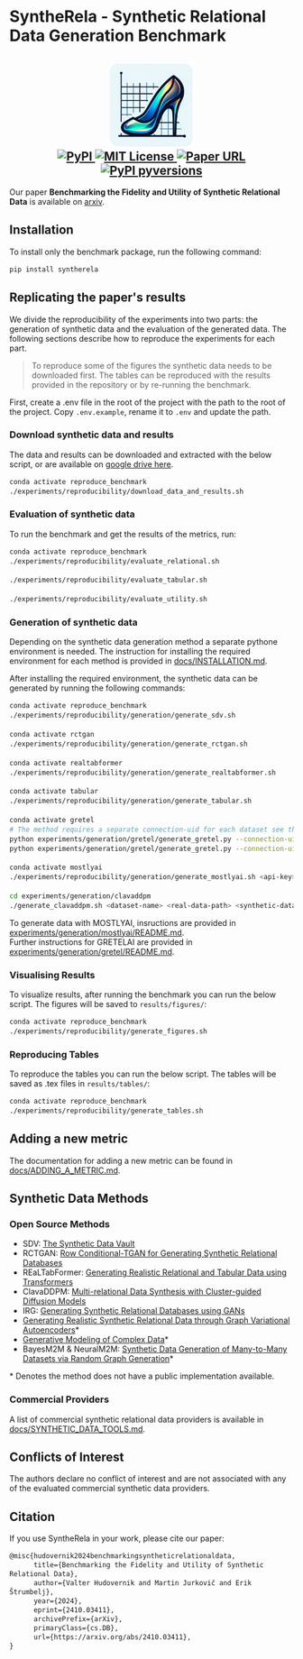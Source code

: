 # SyntheRela - Synthetic Relational Data Generation Benchmark

<h2 align="center">
    <img src="https://raw.githubusercontent.com/martinjurkovic/syntherela/refs/heads/main/docs/SyntheRela.png" height="150px">
    <div align="center">
      <a href="https://pypi.org/project/syntherela/">
        <img src="https://img.shields.io/pypi/v/syntherela" alt="PyPI">
      </a>
      <a href="https://github.com/martinjurkovic/syntherela/blob/main/LICENSE">
        <img alt="MIT License" src="https://img.shields.io/badge/License-MIT-yellow.svg">
      </a>
      <a href="https://arxiv.org/abs/2410.03411">
        <img alt="Paper URL" src="https://img.shields.io/badge/cs.DB-2410.03411-B31B1B.svg">
      </a>
      <a href="https://pypi.org/pypi/syntherela/">
        <img src="https://img.shields.io/pypi/pyversions/syntherela" alt="PyPI pyversions">
      </a>
  </div>
</h2>

Our paper **Benchmarking the Fidelity and Utility of Synthetic Relational Data** is available on [arxiv](https://arxiv.org/abs/2410.03411).

## Installation
To install only the benchmark package, run the following command:

```bash
pip install syntherela
```

## Replicating the paper's results
We divide the reproducibility of the experiments into two parts: the generation of synthetic data and the evaluation of the generated data. The following sections describe how to reproduce the experiments for each part.
> To reproduce some of the figures the synthetic data needs to be downloaded first. The tables can be reproduced with the results provided in the repository or by re-running the benchmark.

First, create a .env file in the root of the project with the path to the root of the project. Copy `.env.example`, rename it to `.env` and update the path.

### Download synthetic data and results

The data and results can be downloaded and extracted with the below script, or are available on [google drive here](https://drive.google.com/drive/folders/1L9KarR20JqzU0p8b3G_KU--h2b8sz6ky).

```bash
conda activate reproduce_benchmark
./experiments/reproducibility/download_data_and_results.sh
```

### Evaluation of synthetic data
To run the benchmark and get the results of the metrics, run:

```bash
conda activate reproduce_benchmark
./experiments/reproducibility/evaluate_relational.sh

./experiments/reproducibility/evaluate_tabular.sh

./experiments/reproducibility/evaluate_utility.sh
```

### Generation of synthetic data
Depending on the synthetic data generation method a separate pythone environment is needed. The instruction for installing the required environment for each method is provided in [docs/INSTALLATION.md](/docs/INSTALLATION.md).

After installing the required environment, the synthetic data can be generated by running the following commands:

```bash
conda activate reproduce_benchmark
./experiments/reproducibility/generation/generate_sdv.sh

conda activate rctgan
./experiments/reproducibility/generation/generate_rctgan.sh

conda activate realtabformer
./experiments/reproducibility/generation/generate_realtabformer.sh

conda activate tabular
./experiments/reproducibility/generation/generate_tabular.sh

conda activate gretel
# The method requires a separate connection-uid for each dataset see the README for more information
python experiments/generation/gretel/generate_gretel.py --connection-uid  <connection-uid> --model lstm
python experiments/generation/gretel/generate_gretel.py --connection-uid  <connection-uid> --model actgan

conda activate mostlyai
./experiments/reproducibility/generation/generate_mostlyai.sh <api-key>

cd experiments/generation/clavaddpm
./generate_clavaddpm.sh <dataset-name> <real-data-path> <synthetic-data-path>  
```

To generate data with MOSTLYAI, insructions are provided in [experiments/generation/mostlyai/README.md](experiments/generation/mostlyai/README.md). <br>
Further instructions for GRETELAI are provided in [experiments/generation/gretel/README.md](experiments/generation/gretel/README.md).

### Visualising Results
To visualize results, after running the benchmark you can run the below script. The figures will be saved to `results/figures/`:
```bash
conda activate reproduce_benchmark
./experiments/reproducibility/generate_figures.sh
```
### Reproducing Tables
To reproduce the tables you can run the below script. The tables will be saved as .tex files in `results/tables/`:
```bash
conda activate reproduce_benchmark
./experiments/reproducibility/generate_tables.sh
```

## Adding a new metric
The documentation for adding a new metric can be found in [docs/ADDING_A_METRIC.md](/docs/ADDING_A_METRIC.md).

## Synthetic Data Methods
### Open Source Methods
- SDV: [The Synthetic Data Vault](https://ieeexplore.ieee.org/document/7796926)
- RCTGAN: [Row Conditional-TGAN for Generating Synthetic Relational Databases](https://ieeexplore.ieee.org/abstract/document/10096001)
- REaLTabFormer: [Generating Realistic Relational and Tabular Data using Transformers](https://arxiv.org/abs/2302.02041)
- ClavaDDPM: [Multi-relational Data Synthesis with Cluster-guided Diffusion Models](https://arxiv.org/html/2405.17724v1)
- IRG: [Generating Synthetic Relational Databases using GANs](https://arxiv.org/abs/2312.15187)
- [Generating Realistic Synthetic Relational Data through Graph Variational Autoencoders](https://arxiv.org/abs/2211.16889)*
- [Generative Modeling of Complex Data](https://arxiv.org/abs/2202.02145)*
- BayesM2M & NeuralM2M: [Synthetic Data Generation of Many-to-Many Datasets via Random Graph Generation](https://iclr.cc/virtual/2023/poster/10982)*


\* Denotes the method does not have a public implementation available.

### Commercial Providers
A list of commercial synthetic relational data providers is available in [docs/SYNTHETIC_DATA_TOOLS.md](/docs/SYNTHETIC_DATA_TOOLS.md).

## Conflicts of Interest
The authors declare no conflict of interest and are not associated with any of the evaluated commercial synthetic data providers.

## Citation
If you use SyntheRela in your work, please cite our paper:
```
@misc{hudovernik2024benchmarkingsyntheticrelationaldata,
      title={Benchmarking the Fidelity and Utility of Synthetic Relational Data}, 
      author={Valter Hudovernik and Martin Jurkovič and Erik Štrumbelj},
      year={2024},
      eprint={2410.03411},
      archivePrefix={arXiv},
      primaryClass={cs.DB},
      url={https://arxiv.org/abs/2410.03411}, 
}
```
